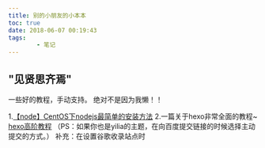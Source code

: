 ```yaml
---
title: 别的小朋友的小本本
toc: true
date: 2018-06-07 00:19:43
tags:
        - 笔记
---
```


## "见贤思齐焉"

<!--more-->

一些好的教程，手动支持。
绝对不是因为我懒！！

1.[【node】CentOS下nodejs最简单的安装方法](https://segmentfault.com/a/1190000008479977)
2.一篇关于hexo非常全面的教程~ 
  [hexo高阶教程](https://blog.csdn.net/sunshine940326/article/details/70936988)
  （PS：如果你也是yilia的主题，在向百度提交链接的时候选择主动提交的方式。）
  补充：在设置谷歌收录站点时

